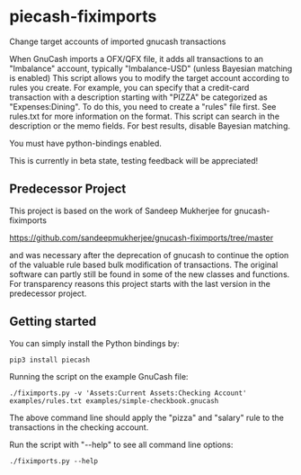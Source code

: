 # piecash-fiximports
Change target accounts of imported gnucash transactions

When GnuCash imports a OFX/QFX file, it adds all transactions to an
"Imbalance" account, typically "Imbalance-USD" (unless Bayesian matching
is enabled)
This script allows you to modify the target account according to rules
you create. For example, you can specify that a credit-card transaction
with a description starting with "PIZZA" be categorized as "Expenses:Dining".
To do this, you need to create a "rules" file first. See rules.txt for
more information on the format.
This script can search in the description or the memo fields.
For best results, disable Bayesian matching.

You must have python-bindings enabled.

This is currently in beta state, testing feedback will be appreciated!

Predecessor Project
-------------------

This project is based on the work of Sandeep Mukherjee for gnucash-fiximports

https://github.com/sandeepmukherjee/gnucash-fiximports/tree/master

and was necessary after the deprecation of gnucash to continue the option
of the valuable rule based bulk modification of transactions. The original 
software can partly still be found in some of the new classes and functions.
For transparency reasons this project starts with the last version in the 
predecessor project.

Getting started
---------------

You can simply install the Python bindings by:

    pip3 install piecash

Running the script on the example GnuCash file:

    ./fiximports.py -v 'Assets:Current Assets:Checking Account' examples/rules.txt examples/simple-checkbook.gnucash 

The above command line should apply the "pizza" and "salary" rule to the transactions in the checking account.

Run the script with "--help" to see all command line options:

    ./fiximports.py --help
